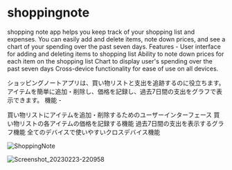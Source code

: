 # shoppingnote

shopping note app helps you keep track of your shopping list and expenses.
You can easily add and delete items, note down prices, and see a chart of your spending over the past seven days.
Features -
User interface for adding and deleting items to shopping list
Ability to note down prices for each item on the shopping list
Chart to display user's spending over the past seven days
Cross-device functionality for ease of use on all devices. 



ショッピングノートアプリは、買い物リストと支出を追跡するのに役立ちます。
アイテムを簡単に追加・削除し、価格を記録し、過去7日間の支出をグラフで表示できます。
機能 -

買い物リストにアイテムを追加・削除するためのユーザーインターフェース
買い物リストの各アイテムの価格を記録する機能
過去7日間の支出を表示するグラフ機能
全てのデバイスで使いやすいクロスデバイス機能




![ShoppingNote](https://user-images.githubusercontent.com/45825771/220944217-3d4fef2a-45c1-49b1-a48f-dde518225b25.gif)


![Screenshot_20230223-220958](https://user-images.githubusercontent.com/45825771/221213866-9b8fc791-bf76-44b2-85cd-3ce74be1de59.jpg)
